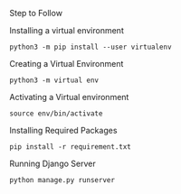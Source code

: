 Step to Follow 

Installing a virtual environment

```
python3 -m pip install --user virtualenv
```
Creating a Virtual Environment

```
python3 -m virtual env
```
Activating a Virtual environment

```
source env/bin/activate
```
Installing Required Packages

```
pip install -r requirement.txt
```

Running Django Server

```
python manage.py runserver
```
